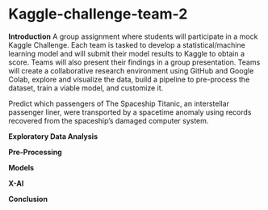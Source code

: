 # Kaggle-challenge-team-2

**Introduction**
A group assignment where students will participate in a mock Kaggle Challenge. Each team is tasked to develop a statistical/machine learning model and will submit their model results to Kaggle to obtain a score. Teams will also present their findings in a group presentation. Teams will create a collaborative research environment using GitHub and Google Colab, explore and visualize the data, build a pipeline to pre-process the dataset, train a viable model, and customize it.

Predict which passengers of The Spaceship Titanic, an interstellar passenger liner, were transported by a spacetime anomaly using records recovered from the spaceship’s damaged computer system.

**Exploratory Data Analysis**

**Pre-Processing**

**Models**

**X-AI**

**Conclusion**
